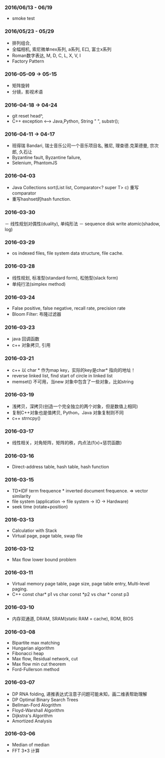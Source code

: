 ### 2016/06/13 - 06/19
- smoke test

### 2016/05/23 - 05/29
- 排列组合,
- 全幅相机, 索尼微单nex系列, a系列, E口, 富士x系列
- Roman数字表达, M, D, C, L, X, V, I
- Factory Pattern

### 2016-05-09 -> 05-15
- 矩阵旋转
- 分镜，影视术语

### 2016-04-18 -> 04-24
- git reset head^, 
- C++ exception <--> Java,Python, String " ", substr();

### 2016-04-11 -> 04-17
- 班得瑞 Bandari, 瑞士音乐公司一个音乐项目名, 雅尼, 理查德.克莱德曼, 宗次郎, 久石让
- Byzantine fault, Byzantine failure, 
- Selenium, PhantomJS

### 2016-04-03
- Java Collections sort(List<T> list, Comparator<? super T> c) 重写comparator
- 重写hashset的hash function.

### 2016-03-30
－ 线性规划对偶性(duality), 单纯形法
－ sequence disk write atomic(shadow, log)

### 2016-03-29
- os indexed files, file system data structure, file cache.

### 2016-03-28
- 线性规划, 标准型(standard form), 松弛型(slack form)
- 单纯行法(simplex method)

### 2016-03-24
- False positive, false negative, recall rate, precision rate
- Bloom Filter:  布隆过滤器

### 2016-03-23
- java 回调函数
- c++ 对象拷贝, 引用

### 2016-03-21
- c++ 以 char * 作为map key，实际的key是char* 指向的地址！
- reverse linked list, find start of circle in linked list
- memset() 不可用，当new 对象中包含了一些对象，比如string

### 2016-03-19
- 浅拷贝，深拷贝(创造一个完全独立的两个对象，但是数值上相同)
- 复制C++对象也是值拷贝, Python，Java 对象复制则不同
- c++ strncpy()

### 2016-03-17
- 线性相关，对角矩阵，矩阵的秩，内点法(f(x)+惩罚函数)

### 2016-03-16
- Direct-address table, hash table, hash function

### 2016-03-15
- TD*IDF term frequence * inverted document frequence.  => vector similarity
- file system (application -> file system -> IO -> Hardware)
- seek time (rotate+position)

### 2016-03-13
- Calculatior with Stack
- Virtual page, page table, swap file

### 2016-03-12
- Max flow lower bound problem

### 2016-03-11
- Virtual memory page table, page size, page table entry, Multi-level paging.
- C++ const char* p1 vs char const *p2 vs char * const p3

### 2016-03-10
- 内存双通道, DRAM, SRAM(static RAM = cache), ROM, BIOS 

### 2016-03-08
- Bipartite max matching
- Hungarian algorithm
- Fibonacci heap
- Max flow, Residual network, cut
- Max flow min cut theorem
- Ford-Fullerson method

### 2016-03-07
- DP RNA folding, 递推表达式注意子问题可能未知，画二维表帮助理解
- DP Optimal Binary Search Trees
- Bellman-Ford Alogrithm
- Floyd-Warshall Algorithm
- Dijkstra's Algorithm
- Amortized Analysis

###  2016-03-06
- Median of median
- FFT  3*3 计算




